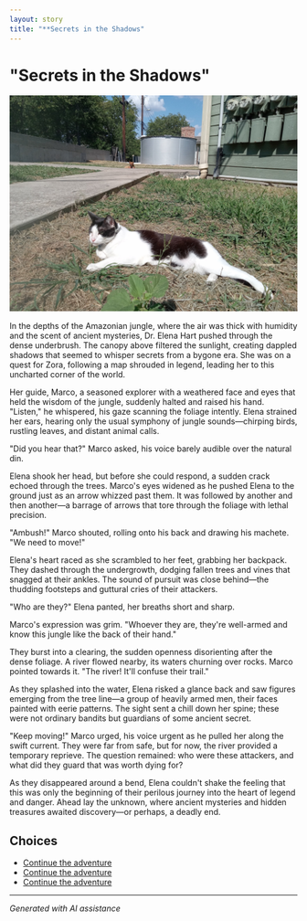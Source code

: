 ```yaml
---
layout: story
title: "**Secrets in the Shadows"
---
```


# **"Secrets in the Shadows"**

![**"Secrets in the Shadows"**](../input_images/20221010_145455.jpg)

In the depths of the Amazonian jungle, where the air was thick with humidity and the scent of ancient mysteries, Dr. Elena Hart pushed through the dense underbrush. The canopy above filtered the sunlight, creating dappled shadows that seemed to whisper secrets from a bygone era. She was on a quest for Zora, following a map shrouded in legend, leading her to this uncharted corner of the world.

Her guide, Marco, a seasoned explorer with a weathered face and eyes that held the wisdom of the jungle, suddenly halted and raised his hand. "Listen," he whispered, his gaze scanning the foliage intently. Elena strained her ears, hearing only the usual symphony of jungle sounds—chirping birds, rustling leaves, and distant animal calls.

"Did you hear that?" Marco asked, his voice barely audible over the natural din.

Elena shook her head, but before she could respond, a sudden crack echoed through the trees. Marco's eyes widened as he pushed Elena to the ground just as an arrow whizzed past them. It was followed by another and then another—a barrage of arrows that tore through the foliage with lethal precision.

"Ambush!" Marco shouted, rolling onto his back and drawing his machete. "We need to move!"

Elena's heart raced as she scrambled to her feet, grabbing her backpack. They dashed through the undergrowth, dodging fallen trees and vines that snagged at their ankles. The sound of pursuit was close behind—the thudding footsteps and guttural cries of their attackers.

"Who are they?" Elena panted, her breaths short and sharp.

Marco's expression was grim. "Whoever they are, they're well-armed and know this jungle like the back of their hand."

They burst into a clearing, the sudden openness disorienting after the dense foliage. A river flowed nearby, its waters churning over rocks. Marco pointed towards it. "The river! It'll confuse their trail."

As they splashed into the water, Elena risked a glance back and saw figures emerging from the tree line—a group of heavily armed men, their faces painted with eerie patterns. The sight sent a chill down her spine; these were not ordinary bandits but guardians of some ancient secret.

"Keep moving!" Marco urged, his voice urgent as he pulled her along the swift current. They were far from safe, but for now, the river provided a temporary reprieve. The question remained: who were these attackers, and what did they guard that was worth dying for?

As they disappeared around a bend, Elena couldn't shake the feeling that this was only the beginning of their perilous journey into the heart of legend and danger. Ahead lay the unknown, where ancient mysteries and hidden treasures awaited discovery—or perhaps, a deadly end.


## Choices

* [Continue the adventure](./20221010_111253)
* [Continue the adventure](./20221113_162250)
* [Continue the adventure](./77082571-3717-4590-9131-5212AB1ACCAA)


---
*Generated with AI assistance*

